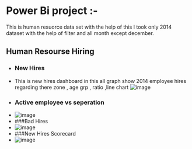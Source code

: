 # Power Bi project :-
This is human resuorce data set with the help of this I took only 2014 dataset with the help of filter and all month except december.
## Human Resourse Hiring
- ### New Hires
- Thia is new hires dashboard in this all graph show 2014 employee hires regarding there zone , age grp , ratio ,line chart 
![image](https://user-images.githubusercontent.com/51836315/170717439-f14e7ede-0974-4321-9ea0-2d27fc4ddcec.png)
- ### Active employee vs seperation
- ![image](https://user-images.githubusercontent.com/51836315/170717992-398b4065-b69f-4642-aee0-d4f93818dcc4.png)
- ###Bad Hires
- ![image](https://user-images.githubusercontent.com/51836315/171456848-5e326073-f901-4db9-9321-a49465a73ed0.png)
- ###New Hires Scorecard
- ![image](https://user-images.githubusercontent.com/51836315/171457687-919e7e57-57a3-4eee-ac8e-bae88ebe6a28.png)

